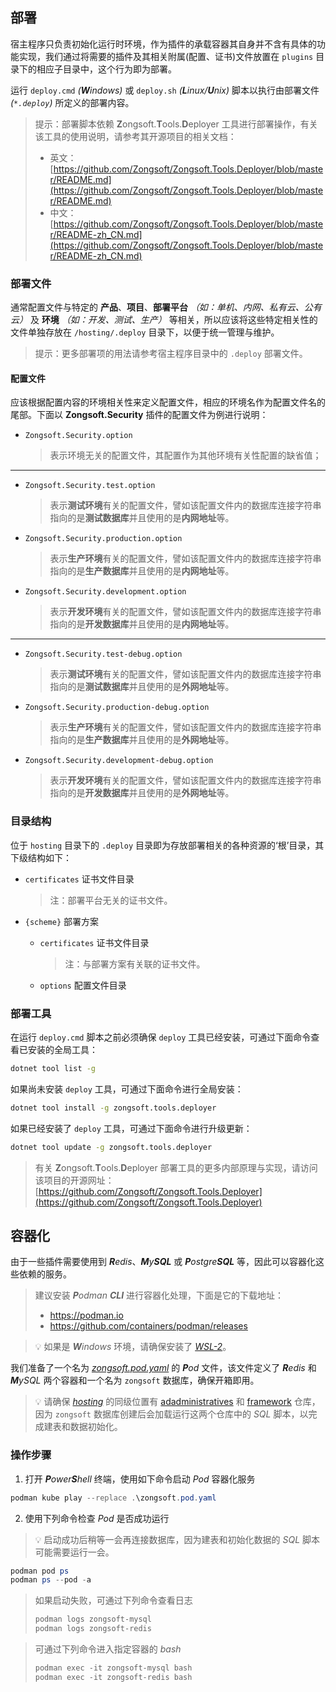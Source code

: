 ## 部署

宿主程序只负责初始化运行时环境，作为插件的承载容器其自身并不含有具体的功能实现，我们通过将需要的插件及其相关附属(配置、证书)文件放置在 `plugins` 目录下的相应子目录中，这个行为即为部署。

运行 `deploy.cmd` _(**W**indows)_ 或 `deploy.sh` _(**L**inux/**U**nix)_ 脚本以执行由部署文件 _(`*.deploy`)_ 所定义的部署内容。

> 提示：部署脚本依赖 **Z**ongsoft.**T**ools.**D**eployer 工具进行部署操作，有关该工具的使用说明，请参考其开源项目的相关文档：
> - 英文：[https://github.com/Zongsoft/Zongsoft.Tools.Deployer/blob/master/README.md](https://github.com/Zongsoft/Zongsoft.Tools.Deployer/blob/master/README.md)
> - 中文：[https://github.com/Zongsoft/Zongsoft.Tools.Deployer/blob/master/README-zh_CN.md](https://github.com/Zongsoft/Zongsoft.Tools.Deployer/blob/master/README-zh_CN.md)

### 部署文件

通常配置文件与特定的 **产品**、**项目**、**部署平台** _（如：单机、内网、私有云、公有云）_ 及 **环境** _（如：开发、测试、生产）_ 等相关，所以应该将这些特定相关性的文件单独存放在 `/hosting/.deploy` 目录下，以便于统一管理与维护。

> 提示：更多部署项的用法请参考宿主程序目录中的 `.deploy` 部署文件。

#### 配置文件

应该根据配置内容的环境相关性来定义配置文件，相应的环境名作为配置文件名的尾部。下面以 **Zongsoft.Security** 插件的配置文件为例进行说明：

- `Zongsoft.Security.option`
	> 表示环境无关的配置文件，其配置作为其他环境有关性配置的缺省值；
-----
- `Zongsoft.Security.test.option`
	> 表示**测试环境**有关的配置文件，譬如该配置文件内的数据库连接字符串指向的是**测试数据库**并且使用的是**内网地址**等。
- `Zongsoft.Security.production.option`
	> 表示**生产环境**有关的配置文件，譬如该配置文件内的数据库连接字符串指向的是**生产数据库**并且使用的是**内网地址**等。
- `Zongsoft.Security.development.option`
	> 表示**开发环境**有关的配置文件，譬如该配置文件内的数据库连接字符串指向的是**开发数据库**并且使用的是**内网地址**等。
-----
- `Zongsoft.Security.test-debug.option`
	> 表示**测试环境**有关的配置文件，譬如该配置文件内的数据库连接字符串指向的是**测试数据库**并且使用的是**外网地址**等。
- `Zongsoft.Security.production-debug.option`
	> 表示**生产环境**有关的配置文件，譬如该配置文件内的数据库连接字符串指向的是**生产数据库**并且使用的是**外网地址**等。
- `Zongsoft.Security.development-debug.option`
	> 表示**开发环境**有关的配置文件，譬如该配置文件内的数据库连接字符串指向的是**开发数据库**并且使用的是**外网地址**等。

### 目录结构

位于 `hosting` 目录下的 `.deploy` 目录即为存放部署相关的各种资源的‘根’目录，其下级结构如下：

- `certificates` 证书文件目录
	> 注：部署平台无关的证书文件。

- `{scheme}` 部署方案
	- `certificates` 证书文件目录
		> 注：与部署方案有关联的证书文件。
	- `options` 配置文件目录

### 部署工具

在运行 `deploy.cmd` 脚本之前必须确保 `deploy` 工具已经安装，可通过下面命令查看已安装的全局工具：
```bash
dotnet tool list -g
```

如果尚未安装 `deploy` 工具，可通过下面命令进行全局安装：
```bash
dotnet tool install -g zongsoft.tools.deployer
```

如果已经安装了 `deploy` 工具，可通过下面命令进行升级更新：
```bash
dotnet tool update -g zongsoft.tools.deployer
```

> 有关 **Z**ongsoft.**T**ools.**D**eployer 部署工具的更多内部原理与实现，请访问该项目的开源网址：[https://github.com/Zongsoft/Zongsoft.Tools.Deployer](https://github.com/Zongsoft/Zongsoft.Tools.Deployer)


## 容器化

由于一些插件需要使用到 _**R**edis_、_**M**y**SQL**_ 或 _**P**ostgre**SQL**_ 等，因此可以容器化这些依赖的服务。

> 建议安装 _**P**odman_ _**CLI**_ 进行容器化处理，下面是它的下载地址：
> - https://podman.io
> - https://github.com/containers/podman/releases

> 💡 如果是 _**W**indows_ 环境，请确保安装了 [_WSL-2_](https://learn.microsoft.com/zh-cn/windows/wsl/install)。


我们准备了一个名为 [_zongsoft.pod.yaml_](./zongsoft.pod.yaml) 的 _**P**od_ 文件，该文件定义了 _**R**edis_ 和 _**M**ySQL_ 两个容器和一个名为 `zongsoft` 数据库，确保开箱即用。
> 💡 请确保 [_hosting_](https://github.com/Zongsoft/hosting) 的同级位置有 [adadministratives](https://github.com/Zongsoft/administratives) 和 [framework](https://github.com/Zongsoft/framework) 仓库，因为 `zongsoft` 数据库创建后会加载运行这两个仓库中的 _SQL_ 脚本，以完成建表和数据初始化。

### 操作步骤

1. 打开 _**P**ower**S**hell_ 终端，使用如下命令启动 _Pod_ 容器化服务
```powershell
podman kube play --replace .\zongsoft.pod.yaml
```

2. 使用下列命令检查 _Pod_ 是否成功运行
> 💡 启动成功后稍等一会再连接数据库，因为建表和初始化数据的 _SQL_ 脚本可能需要运行一会。

```powershell
podman pod ps
podman ps --pod -a
```

> 如果启动失败，可通过下列命令查看日志
> ```powershell
> podman logs zongsoft-mysql
> podman logs zongsoft-redis
> ```

> 可通过下列命令进入指定容器的 _bash_
> ```powershell
> podman exec -it zongsoft-mysql bash
> podman exec -it zongsoft-redis bash
> ```
